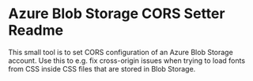 ﻿# Azure Blob Storage CORS Setter Readme



This small tool is to set CORS configuration of an Azure Blob Storage account. Use this to e.g. fix cross-origin issues when trying to load fonts from CSS inside CSS files that are stored in Blob Storage.

